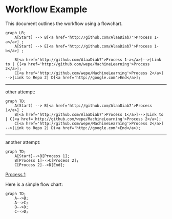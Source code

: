# Workflow Example

This document outlines the workflow using a flowchart.
```mermaid
graph LR;
    A[Start] --> B[<a href='http://github.com/AlaaDiab7'>Process 1-a</a>] ;
    A[Start] --> E[<a href='http://github.com/AlaaDiab7'>Process 1-b</a>] ;

    B[<a href='http://github.com/AlaaDiab7'>Process 1-a</a>]-->|Link to | C[<a href='http://github.com/wepe/MachineLearning'>Process 2</a>];
    C[<a href='http://github.com/wepe/MachineLearning'>Process 2</a>] -->|Link to Repo 2| D[<a href='http://google.com'>End</a>];
```

---

other attempt:
```mermaid
graph TD;
    A(Start) --> B[<a href='http://github.com/AlaaDiab7'>Process 1</a>] ;
    B[<a href='http://github.com/AlaaDiab7'>Process 1</a>]-->|Link to | C[<a href='http://github.com/wepe/MachineLearning'>Process 2</a>];
    C[<a href='http://github.com/wepe/MachineLearning'>Process 2</a>] -->|Link to Repo 2| D(<a href='http://google.com'>End</a>);
```

---

another attempt:
```mermaid
graph TD;
    A[Start]-->B[Process 1];
    B[Process 1]-->C[Process 2];
    C[Process 2]-->D[End];
```

<a href='http://github.com/AlaaDiab7'>Process 1</a>


Here is a simple flow chart:

```mermaid
graph TD;
    A-->B;
    A-->C;
    B-->D;
    C-->D;
```
